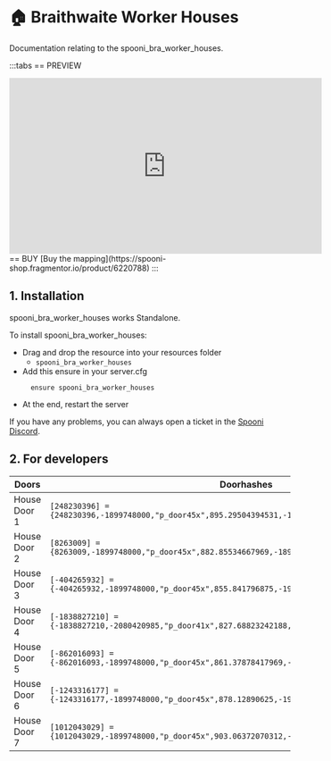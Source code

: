 # 🏠 Braithwaite Worker Houses
Documentation relating to the spooni_bra_worker_houses.

:::tabs
== PREVIEW
<iframe width="560" height="315" src="https://www.youtube.com/embed/crGDF0divu4?si=6rOKllGPii7IgDuR" frameborder="0" allow="accelerometer; autoplay; clipboard-write; encrypted-media; gyroscope; picture-in-picture; web-share" referrerpolicy="strict-origin-when-cross-origin" allowfullscreen></iframe>
== BUY
[Buy the mapping](https://spooni-shop.fragmentor.io/product/6220788)
:::

## 1. Installation
spooni_bra_worker_houses works Standalone.  

To install spooni_bra_worker_houses:
- Drag and drop the resource into your resources folder
  - `spooni_bra_worker_houses`
- Add this ensure in your server.cfg
  ```
    ensure spooni_bra_worker_houses
  ```
- At the end, restart the server

If you have any problems, you can always open a ticket in the [Spooni Discord](https://discord.gg/spooni).

## 2. For developers
| Doors                     | Doorhashes
|---------------------------|----------------------------------------------------------------------------------|
| House Door 1              | `[248230396] = {248230396,-1899748000,"p_door45x",895.29504394531,-1866.9221191406,42.668830871582}`
| House Door 2              | `[8263009] = {8263009,-1899748000,"p_door45x",882.85534667969,-1898.3395996094,44.891021728516}`
| House Door 3              | `[-404265932] = {-404265932,-1899748000,"p_door45x",855.841796875,-1906.373046875,43.547096252441}`
| House Door 4              | `[-1838827210] = {-1838827210,-2080420985,"p_door41x",827.68823242188,-1910.8227539062,41.596488952637}`
| House Door 5              | `[-862016093] = {-862016093,-1899748000,"p_door45x",861.37878417969,-1926.9470214844,43.95719909668}`
| House Door 6              | `[-1243316177] = {-1243316177,-1899748000,"p_door45x",878.12890625,-1930.5822753906,45.57347869873}`
| House Door 7              | `[1012043029] = {1012043029,-1899748000,"p_door45x",903.06372070312,-1925.1613769531,45.319175720215}`